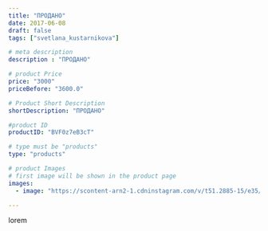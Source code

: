 ```yaml
---
title: "ПРОДАНО"
date: 2017-06-08
draft: false
tags: ["svetlana_kustarnikova"]

# meta description
description : "ПРОДАНО"

# product Price
price: "3000"
priceBefore: "3600.0"

# Product Short Description
shortDescription: "ПРОДАНО"

#product ID
productID: "BVF0z7eB3cT"

# type must be "products"
type: "products"

# product Images
# first image will be shown in the product page
images:
  - image: "https://scontent-arn2-1.cdninstagram.com/v/t51.2885-15/e35/18949846_424229841292684_1235835989990047744_n.jpg?se=7&tp=1&_nc_ht=scontent-arn2-1.cdninstagram.com&_nc_cat=104&_nc_ohc=YoLAlWikoQYAX-o-A2I&ccb=7-4&oh=e72b623df45be999ce253ba71b493a66&oe=608172ED&ig_cache_key=MTUzMjg2MzUxNTE1NTk4NjE5NQ%3D%3D.2-ccb7-4"

---
```

lorem
